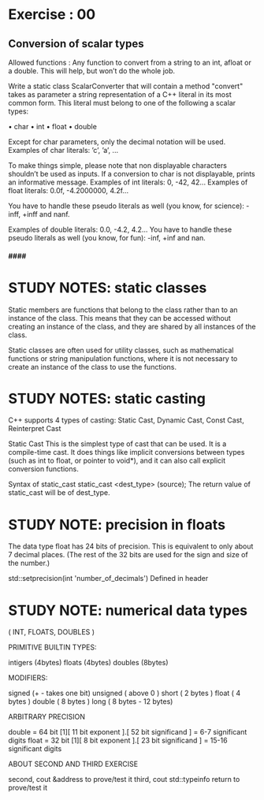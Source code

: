 
# Exercise : 00
## Conversion of scalar types

Allowed functions : 
Any function to convert from a string to an int, afloat or a double. 
This will help, but won’t do the whole job.

Write a static class ScalarConverter that will contain a method "convert" takes as
parameter a string representation of a C++ literal in its most common form. This literal
must belong to one of the following a scalar types:

• char
• int
• float
• double

Except for char parameters, only the decimal notation will be used.
Examples of char literals: ’c’, ’a’, ...

To make things simple, please note that non displayable characters shouldn’t be used as
inputs. If a conversion to char is not displayable, prints an informative message.
Examples of int literals: 0, -42, 42...
Examples of float literals: 0.0f, -4.2000000, 4.2f...

You have to handle these pseudo literals as well (you know, for science): -inff, +inff
and nanf.

Examples of double literals: 0.0, -4.2, 4.2...
You have to handle these pseudo literals as well (you know, for fun): -inf, +inf and nan.


#### #### ####

# STUDY NOTES: static classes

Static members are functions that belong to the class rather than to an instance of the class. This means that they can be accessed without creating an instance of the class, and they are shared by all instances of the class. 
 
 Static classes are often used for utility classes, such as mathematical functions or string manipulation functions, where it is not necessary to create an instance of the class to use the functions.


# STUDY NOTES: static casting

C++ supports 4 types of casting: Static Cast, Dynamic Cast, Const Cast, Reinterpret Cast

Static Cast
This is the simplest type of cast that can be used. It is a compile-time cast. 
It does things like implicit conversions between types (such as int to float, 
or pointer to void*), and it can also call explicit conversion functions.

Syntax of static_cast
static_cast <dest_type> (source);
The return value of static_cast will be of dest_type.


# STUDY NOTE: precision in floats

The data type float has 24 bits of precision. 
This is equivalent to only about 7 decimal places. 
(The rest of the 32 bits are used for the sign and size of the number.)

std::setprecision(int 'number_of_decimals') 
Defined in header <iomanip>



# STUDY NOTE: numerical data types 
( INT, FLOATS, DOUBLES )


PRIMITIVE BUILTIN TYPES:

intigers (4bytes)
floats (4bytes)
doubles (8bytes)

MODIFIERS:

signed (+ - takes one bit)
unsigned ( above 0 )
short ( 2 bytes )
float ( 4 bytes )
double ( 8 bytes )
long ( 8 bytes - 12 bytes)

ARBITRARY PRECISION

double = 64 bit [1][ 11 bit exponent ].[ 52 bit significand ] =  6-7 significant digits
float  = 32 bit [1][ 8 bit exponent ].[ 23 bit significand ] = 15-16 significant digits




ABOUT SECOND AND THIRD EXERCISE

second, cout &address to prove/test it
third, cout std::typeinfo return to prove/test it
